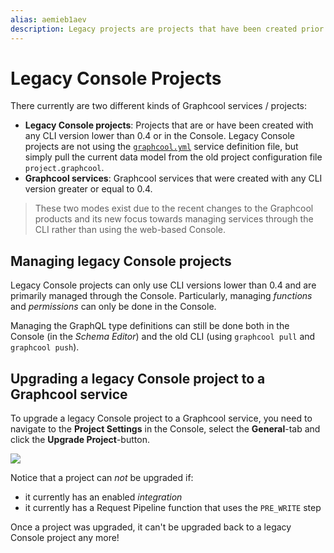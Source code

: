 ```yaml
---
alias: aemieb1aev
description: Legacy projects are projects that have been created prior to CLI version 0.4 and have some special characteristics.
---
```


# Legacy Console Projects

There currently are two different kinds of Graphcool services / projects:

- **Legacy Console projects**: Projects that are or have been created with any CLI version lower than 0.4 or in the Console. Legacy Console projects are not using the [`graphcool.yml`](!alias-foatho8aip) service definition file, but simply pull the current data model from the old project configuration file `project.graphcool`.
- **Graphcool services**: Graphcool services that were created with any CLI version greater or equal to 0.4. 

> These two modes exist due to the recent changes to the Graphcool products and its new focus towards managing services through the CLI rather than using the web-based Console. 


## Managing legacy Console projects

Legacy Console projects can only use CLI versions lower than 0.4 and are primarily managed through the Console. Particularly, managing _functions_ and _permissions_ can only be done in the Console.

Managing the GraphQL type definitions can still be done both in the Console (in the _Schema Editor_) and the old CLI (using `graphcool pull` and `graphcool push`).


## Upgrading a legacy Console project to a Graphcool service

To upgrade a legacy Console project to a Graphcool service, you need to navigate to the **Project Settings** in the Console, select the **General**-tab and click the **Upgrade Project**-button. 

![](https://imgur.com/R9yNznK.png)

Notice that a project can _not_ be upgraded if:

- it currently has an enabled _integration_
- it currently has a Request Pipeline function that uses the `PRE_WRITE` step 

<InfoBox type=warning>

Once a project was upgraded, it can't be upgraded back to a legacy Console project any more!

</InfoBox>
